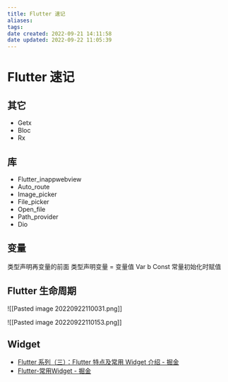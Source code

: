 ```yaml
---
title: Flutter 速记
aliases: 
tags: 
date created: 2022-09-21 14:11:58
date updated: 2022-09-22 11:05:39
---
```


# Flutter 速记

## 其它

 - Getx
 - Bloc
 - Rx

## 库

- Flutter_inappwebview
- Auto_route
- Image_picker
- File_picker
- Open_file
- Path_provider
- Dio

## 变量
类型声明再变量的前面
类型声明变量 = 变量值
Var b
Const 常量初始化时赋值


## Flutter 生命周期

![[Pasted image 20220922110031.png]]

![[Pasted image 20220922110153.png]]

## Widget

- [Flutter 系列（三）：Flutter 特点及常用 Widget 介绍 - 掘金](https://juejin.cn/post/7134343543975313445)
- [Flutter-常用Widget - 掘金](https://juejin.cn/post/7025196336253239303)
